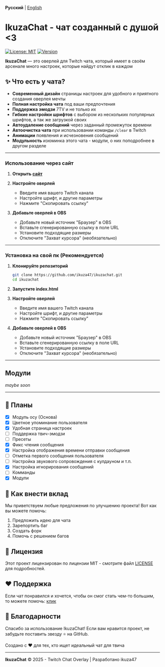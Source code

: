 **Русский** | [English](READMEEN.md)
# IkuzaChat - чат созданный с душой <3

[![License: MIT](https://img.shields.io/badge/License-MIT-green.svg)](https://opensource.org/licenses/MIT)
[![Version](https://img.shields.io/badge/version-1.1-blue.svg)](https://github.com/ikuza47/ikuzachat)

**IkuzaChat** — это оверлей для Twitch чата, который имеет в своём арсенале много настроек, которые найдут отклик в каждом


## ✨ Что есть у чата?

- **Современный дизайн** страницы настроек для удобного и приятного создания оверлея мечты
- **Полная настройка чата** под ваши предпочтения
- **Поддержка эмодзи** 7TV и не только их
- **Гибкие настройки шрифтов** с выбором из нескольких популярных шрифтов, а так же загрузкой своих
- **Автоудаление сообщений** через заданный промежуток времени
- **Автоочистка чата** при использовании команды `/clear` в Twitch
- **Анимации** появления и исчезновения сообщений
- **Модульность** изюминка этого чата - модули, о них поподробнее в другом разделе

---
### Использование через сайт

1. **Открыть [сайт](https://ikuza.space/)**

2. **Настройте оверлей**
   - Введите имя вашего Twitch канала
   - Настройте шрифт, и другие параметры
   - Нажмите "Скопировать ссылку"

3. **Добавьте оверлей в OBS**
   - Добавьте новый источник "Браузер" в OBS
   - Вставьте сгенерированную ссылку в поле URL
   - Установите подходящие размеры
   - Отключите "Захват курсора" (необязательно)
---
### Установка на свой пк (Рекомендуется)

1. **Клонируйте репозиторий**
   ```bash
   git clone https://github.com/ikuza47/ikuzachat.git
   cd ikuzachat
   ```

2. **Запустите index.html**

3. **Настройте оверлей**
   - Введите имя вашего Twitch канала
   - Настройте шрифт, и другие параметры
   - Нажмите "Скопировать ссылку"

4. **Добавьте оверлей в OBS**
   - Добавьте новый источник "Браузер" в OBS
   - Вставьте сгенерированную ссылку в поле URL
   - Установите подходящие размеры
   - Отключите "Захват курсора" (необязательно)
---
## Модули
*maybe soon*

---
## 📖 Планы
- [X] Модуль осу (Основа)
- [X] Цветное упоминание пользователя
- [X] Удобная страница настроек
- [ ] Поддержка твич-эмодзи
- [ ] Пресеты
- [X] Фикс чтения сообщения
- [X] Настройка отображения времени отправки сообщения
- [ ] Отметка первого сообщения пользователя
- [ ] Настройка звукового сопровождения с кулдауном и т.п.
- [X] Настройка игнорирования сообщений
- [ ] Комманды
- [X] Модули

## 🤝 Как внести вклад

Мы приветствуем любые предложения по улучшению проекта! Вот как вы можете помочь:

1. Предложить идею для чата
2. Зарепортить баг
3. Создать форк
4. Помочь с решением багов

## 📜 Лицензия

Этот проект лицензирован по лицензии MIT - смотрите файл [LICENSE](LICENSE) для подробностей.

## ❤️ Поддержка
Если чат понравился и хочется, чтобы он смог стать чем-то большим, то можете помочь: [клик](https://boosty.to/ikuza47)

## 🙏 Благодарности

Спасибо за использование IkuzaChat! Если вам нравится проект, не забудьте поставить звезду ⭐ на GitHub.

Создано с ❤️ для тех, кто ищет идеальный чат для твича

---

**IkuzaChat** © 2025 - Twitch Chat Overlay | Разработано ikuza47
